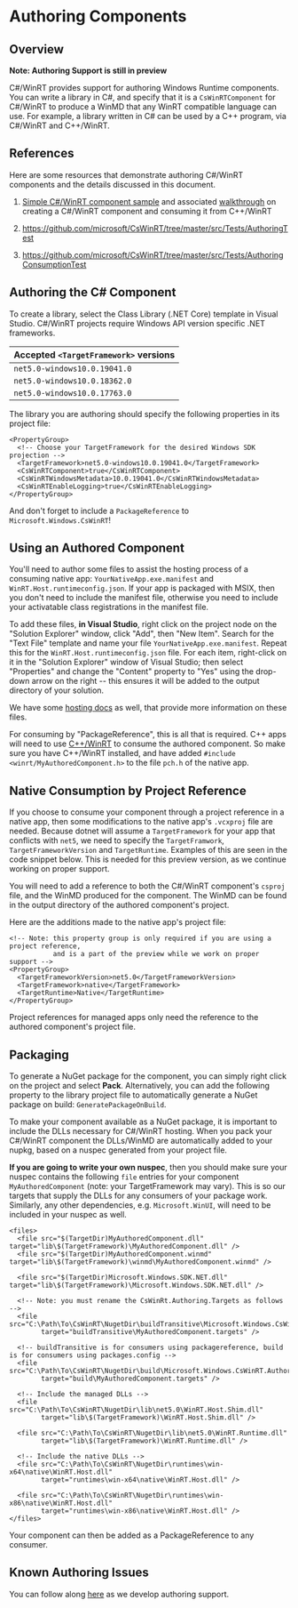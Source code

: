 # Authoring Components

## Overview

**Note: Authoring Support is still in preview**

C#/WinRT provides support for authoring Windows Runtime components. You can write a library in C#, and specify that it is a `CsWinRTComponent` for C#/WinRT to produce a WinMD that any WinRT compatible language can use. For example, a library written in C# can be used by a C++ program, via C#/WinRT and C++/WinRT.

## References
Here are some resources that demonstrate authoring C#/WinRT components and the details discussed in this document.
1. [Simple C#/WinRT component sample](https://github.com/microsoft/CsWinRT/tree/master/src/Samples/AuthoringDemo) and associated [walkthrough](https://docs.microsoft.com/en-us/windows/uwp/csharp-winrt/create-windows-runtime-component-cswinrt) on creating a C#/WinRT component and consuming it from C++/WinRT

2. https://github.com/microsoft/CsWinRT/tree/master/src/Tests/AuthoringTest

3. https://github.com/microsoft/CsWinRT/tree/master/src/Tests/AuthoringConsumptionTest

## Authoring the C# Component
To create a library, select the Class Library (.NET Core) template in Visual Studio. C#/WinRT projects require Windows API version specific .NET frameworks.

Accepted `<TargetFramework>` versions |
--- |
`net5.0-windows10.0.19041.0` |
`net5.0-windows10.0.18362.0` |
`net5.0-windows10.0.17763.0` |

The library you are authoring should specify the following properties in its project file: 

``` csproj
<PropertyGroup>
  <!-- Choose your TargetFramework for the desired Windows SDK projection -->
  <TargetFramework>net5.0-windows10.0.19041.0</TargetFramework>
  <CsWinRTComponent>true</CsWinRTComponent>
  <CsWinRTWindowsMetadata>10.0.19041.0</CsWinRTWindowsMetadata>
  <CsWinRTEnableLogging>true</CsWinRTEnableLogging>
</PropertyGroup>
```
And don't forget to include a `PackageReference` to `Microsoft.Windows.CsWinRT`!

## Using an Authored Component

You'll need to author some files to assist the hosting process of a consuming native app: `YourNativeApp.exe.manifest` and `WinRT.Host.runtimeconfig.json`. 
If your app is packaged with MSIX, then you don't need to include the manifest file, otherwise you need to include your activatable class registrations in the manifest file.

To add these files, **in Visual Studio**, right click on the project node on the "Solution Explorer" window, click "Add", then "New Item". 
Search for the "Text File" template and name your file `YourNativeApp.exe.manifest`.
Repeat this for the `WinRT.Host.runtimeconfig.json` file. 
For each item, right-click on it in the "Solution Explorer" window of Visual Studio; then select "Properties" and change the "Content" property to "Yes" using the drop-down arrow on the right -- this ensures it will be added to the output directory of your solution.

We have some [hosting docs](https://github.com/microsoft/CsWinRT/blob/master/docs/hosting.md) as well, that provide more information on these files.

For consuming by "PackageReference", this is all that is required. C++ apps will need to use [C++/WinRT](https://docs.microsoft.com/en-us/windows/uwp/cpp-and-winrt-apis/intro-to-using-cpp-with-winrt) to consume the authored component. So make sure you have C++/WinRT installed, and have added `#include <winrt/MyAuthoredComponent.h>` to the file `pch.h` of the native app.  


## Native Consumption by Project Reference

If you choose to consume your component through a project reference in a native app, then some modifications to the native app's `.vcxproj` file are needed.
Because dotnet will assume a `TargetFramework` for your app that conflicts with `net5`, we need to specify the `TargetFramwork`, `TargetFrameworkVersion` and `TargetRuntime`. 
Examples of this are seen in the code snippet below. This is needed for this preview version, as we continue working on proper support.

You will need to add a reference to both the C#/WinRT component's `csproj` file, and the WinMD produced for the component. 
The WinMD can be found in the output directory of the authored component's project.

Here are the additions made to the native app's project file:
``` vcxproj
<!-- Note: this property group is only required if you are using a project reference, 
           and is a part of the preview while we work on proper support -->
<PropertyGroup>
  <TargetFrameworkVersion>net5.0</TargetFrameworkVersion>
  <TargetFramework>native</TargetFramework>
  <TargetRuntime>Native</TargetRuntime>
</PropertyGroup>
```

Project references for managed apps only need the reference to the authored component's project file.

## Packaging
To generate a NuGet package for the component, you can simply right click on the project and select **Pack**. Alternatively, you can add the following property to the library project file to automatically generate a NuGet package on build: `GeneratePackageOnBuild`. 

To make your component available as a NuGet package, it is important to include the DLLs necessary for C#/WinRT hosting. 
When you pack your C#/WinRT component the DLLs/WinMD are automatically added to your nupkg, based on a nuspec generated from your project file. 

**If you are going to write your own nuspec**, then you should make sure your nuspec contains the following ```file``` entries for your component ```MyAuthoredComponent``` (note: your TargetFramework may vary). This is so our targets that supply the DLLs for any consumers of your package work.  
Similarly, any other dependencies, e.g. `Microsoft.WinUI`, will need to be included in your nuspec as well.

``` nuspec
<files>
  <file src="$(TargetDir)MyAuthoredComponent.dll"        target="lib\$(TargetFramework)\MyAuthoredComponent.dll" />
  <file src="$(TargetDir)MyAuthoredComponent.winmd"      target="lib\$(TargetFramework)\winmd\MyAuthoredComponent.winmd" />
  
  <file src="$(TargetDir)Microsoft.Windows.SDK.NET.dll"  target="lib\$(TargetFramework)\Microsoft.Windows.SDK.NET.dll" />
   
  <!-- Note: you must rename the CsWinRt.Authoring.Targets as follows -->
  <file src="C:\Path\To\CsWinRT\NugetDir\buildTransitive\Microsoft.Windows.CsWinRT.Authoring.targets"   
        target="buildTransitive\MyAuthoredComponent.targets" />
        
  <!-- buildTransitive is for consumers using packagereference, build is for consumers using packages.config --> 
  <file src="C:\Path\To\CsWinRT\NugetDir\build\Microsoft.Windows.CsWinRT.Authoring.targets"       
        target="build\MyAuthoredComponent.targets" />
   
  <!-- Include the managed DLLs -->
  <file src="C:\Path\To\CsWinRT\NugetDir\lib\net5.0\WinRT.Host.Shim.dll"                                  
        target="lib\$(TargetFramework)\WinRT.Host.Shim.dll" />
    
  <file src="C:\Path\To\CsWinRT\NugetDir\lib\net5.0\WinRT.Runtime.dll"                                  
        target="lib\$(TargetFramework)\WinRT.Runtime.dll" />
    
  <!-- Include the native DLLs -->
  <file src="C:\Path\To\CsWinRT\NugetDir\runtimes\win-x64\native\WinRT.Host.dll"                                  
        target="runtimes\win-x64\native\WinRT.Host.dll" />
    
  <file src="C:\Path\To\CsWinRT\NugetDir\runtimes\win-x86\native\WinRT.Host.dll"                                  
        target="runtimes\win-x86\native\WinRT.Host.dll" />
</files>
```

Your component can then be added as a PackageReference to any consumer. 



## Known Authoring Issues
You can follow along [here](https://github.com/microsoft/CsWinRT/issues/663) as we develop authoring support. 

